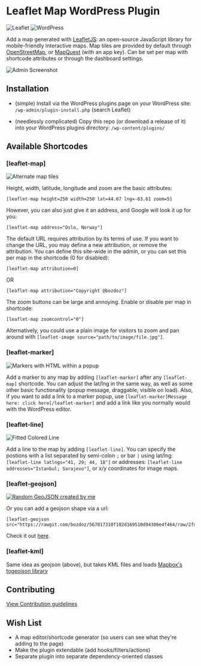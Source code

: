 Leaflet Map WordPress Plugin
========

![Leaflet](https://img.shields.io/badge/leaflet-1.1.0-green.svg?style=flat)
![WordPress](https://img.shields.io/badge/wordpress-4.8.1-green.svg?style=flat)

Add a map generated with [LeafletJS](http://leafletjs.com/): an open-source JavaScript library for mobile-friendly interactive maps. Map tiles are provided by default through [OpenStreetMap](http://www.openstreetmap.org/), or [MapQuest](https://www.mapquest.ca/) (with an app key).  Can be set per map with shortcode attributes or through the dashboard settings.

![Admin Screenshot](https://imgur.com/W4BGTif.jpg)

Installation
------------

* (simple) Install via the WordPress plugins page on your WordPress site: `/wp-admin/plugin-install.php` (search Leaflet)

* (needlessly complicated) Copy this repo (or download a release of it) into your WordPress plugins directory: `/wp-content/plugins/`


Available Shortcodes
--------------------

### [leaflet-map]

![Alternate map tiles](https://imgur.com/oURcNiX.jpg)

Height, width, latitude, longitude and zoom are the basic attributes: 

```
[leaflet-map height=250 width=250 lat=44.67 lng=-63.61 zoom=5]
```

However, you can also just give it an address, and Google will look it up for you:

```
[leaflet-map address="Oslo, Norway"]
```

The default URL requires attribution by its terms of use.  If you want to change the URL, you may define a new attribution, or remove the attribution.  You can define this site-wide in the admin, or you can set this per map in the shortcode (0 for disabled):

```
[leaflet-map attribution=0]
```

OR 

```
[leaflet-map attribution="Copyright @bozdoz"]
```

The zoom buttons can be large and annoying.  Enable or disable per map in shortcode: 

```
[leaflet-map zoomcontrol="0"]
```

Alternatively, you could use a plain image for visitors to zoom and pan around with `[leaflet-image source="path/to/image/file.jpg"]`.

### [leaflet-marker]

![Markers with HTML within a popup](https://imgur.com/ap38lwe.jpg)

Add a marker to any map by adding `[leaflet-marker]` after any `[leaflet-map]` shortcode.  You can adjust the lat/lng in the same way, as well as some other basic functionality (popup message, draggable, visible on load).  Also, if you want to add a link to a marker popup, use `[leaflet-marker]Message here: click here[/leaflet-marker]` and add a link like you normally would with the WordPress editor.


### [leaflet-line]

![Fitted Colored Line](https://imgur.com/dixNDtF.jpg)

Add a line to the map by adding `[leaflet-line]`. You can specify the postions with a list separated by semi-colon `;` or bar `|` using lat/lng: `[leaflet-line latlngs="41, 29; 44, 18"]` or addresses: `[leaflet-line addresses="Istanbul; Sarajevo"]`, or x/y coordinates for image maps.

### [leaflet-geojson]

[![Random GeoJSON created by me](https://imgur.com/fJktgtI.jpg)](https://gist.github.com/bozdoz/064a7101b95a324e8852fe9381ab9a18)

Or you can add a geojson shape via a url: 

```
[leaflet-geojson src="https://rawgit.com/bozdoz/567817310f102d169510d94306e4f464/raw/2fdb48dafafd4c8304ff051f49d9de03afb1718b/map.geojson"]
```

Check it out [here](https://gist.github.com/bozdoz/064a7101b95a324e8852fe9381ab9a18).

### [leaflet-kml]

Same idea as geojson (above), but takes KML files and loads [Mapbox's togeojson library](https://github.com/mapbox/togeojson)

Contributing
-------------

[View Contribution guidelines](https://github.com/bozdoz/wp-plugin-leaflet-map/blob/master/CONTRIBUTING.md)

Wish List
---------

* A map editor/shortcode generator (so users can see what they're adding to the page)
* Make the plugin extendable (add hooks/filters/actions)
* Separate plugin into separate dependency-oriented classes